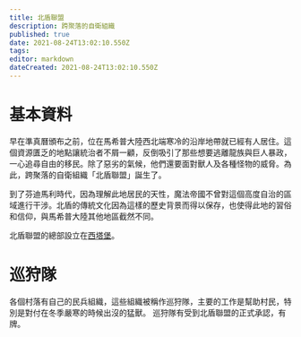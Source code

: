 ```yaml
---
title: 北盾聯盟
description: 跨聚落的自衛組織
published: true
date: 2021-08-24T13:02:10.550Z
tags: 
editor: markdown
dateCreated: 2021-08-24T13:02:10.550Z
---
```


# 基本資料
早在準真曆頒布之前，位在馬希普大陸西北端寒冷的沿岸地帶就已經有人居住。這個資源匱乏的地點讓統治者不屑一顧，反倒吸引了那些想要逃離龍族與巨人暴政，一心追尋自由的移民。除了惡劣的氣候，他們還要面對獸人及各種怪物的威脅。為此，跨聚落的自衛組織「北盾聯盟」誕生了。

到了芬迪馬利時代，因為理解此地居民的天性，魔法帝國不曾對這個高度自治的區域進行干涉。北盾的傳統文化因為這樣的歷史背景而得以保存，也使得此地的習俗和信仰，與馬希普大陸其他地區截然不同。

北盾聯盟的總部設立在[西塔堡](/地理/西塔堡)。

# 巡狩隊
各個村落有自己的民兵組織，這些組織被稱作巡狩隊，主要的工作是幫助村民，特別是對付在冬季嚴寒的時候出沒的猛獸。
巡狩隊有受到北盾聯盟的正式承認，有牌。